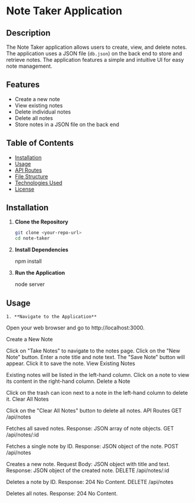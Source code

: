 # Note Taker Application

## Description

The Note Taker application allows users to create, view, and delete notes. The application uses a JSON file (`db.json`) on the back end to store and retrieve notes. The application features a simple and intuitive UI for easy note management.

## Features

- Create a new note
- View existing notes
- Delete individual notes
- Delete all notes
- Store notes in a JSON file on the back end

## Table of Contents

- [Installation](#installation)
- [Usage](#usage)
- [API Routes](#api-routes)
- [File Structure](#file-structure)
- [Technologies Used](#technologies-used)
- [License](#license)

## Installation

1. **Clone the Repository**

   ```bash
   git clone <your-repo-url>
   cd note-taker
2. **Install Dependencies**

    npm install

3. **Run the Application**

    node server

## Usage

    1. **Navigate to the Application**

Open your web browser and go to http://localhost:3000.

Create a New Note

Click on "Take Notes" to navigate to the notes page.
Click on the "New Note" button.
Enter a note title and note text.
The "Save Note" button will appear. Click it to save the note.
View Existing Notes

Existing notes will be listed in the left-hand column.
Click on a note to view its content in the right-hand column.
Delete a Note

Click on the trash can icon next to a note in the left-hand column to delete it.
Clear All Notes

Click on the "Clear All Notes" button to delete all notes.
API Routes
GET /api/notes

Fetches all saved notes.
Response: JSON array of note objects.
GET /api/notes/:id

Fetches a single note by ID.
Response: JSON object of the note.
POST /api/notes

Creates a new note.
Request Body: JSON object with title and text.
Response: JSON object of the created note.
DELETE /api/notes/:id

Deletes a note by ID.
Response: 204 No Content.
DELETE /api/notes

Deletes all notes.
Response: 204 No Content.
